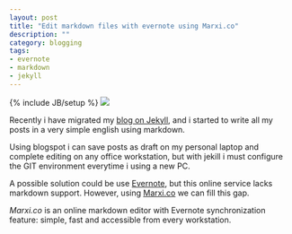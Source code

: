 ```yaml
---
layout: post
title: "Edit markdown files with evernote using Marxi.co"
description: ""
category: blogging
tags: 
- evernote
- markdown
- jekyll
---
```

{% include JB/setup %}
![](http://sixhat.files.wordpress.com/2012/02/evernote_markdown.jpg)

Recently i have migrated my [blog on Jekyll](http://www.andreafortuna.org/blogging/2014/09/28/we-migrate-on-jekyll/), and i started to write all my posts in a very simple english using markdown.

<!-- more -->
Using blogspot i can save posts as draft on my personal laptop and complete editing on any office workstation, but with jekill i must configure the GIT environment everytime i using a new PC.

A possible solution could be use [Evernote](https://www.evernote.com), but this online service lacks markdown support. However, using [Marxi.co](http://marxi.co) we can fill this gap. 

*Marxi.co* is an online markdown editor with Evernote synchronization feature: simple, fast and accessible from every workstation.